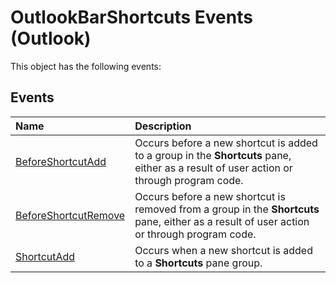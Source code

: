 
# OutlookBarShortcuts Events (Outlook)
This object has the following events:

## Events



|**Name**|**Description**|
|:-----|:-----|
|[BeforeShortcutAdd](b31d495f-8288-a2ee-1429-6face8281787.md)|Occurs before a new shortcut is added to a group in the  **Shortcuts** pane, either as a result of user action or through program code.|
|[BeforeShortcutRemove](4a4107ce-db02-f698-ffae-5a2a4571089c.md)|Occurs before a new shortcut is removed from a group in the  **Shortcuts** pane, either as a result of user action or through program code.|
|[ShortcutAdd](d5ddf2ad-0a82-39cb-5bb0-0de389d5c427.md)|Occurs when a new shortcut is added to a  **Shortcuts** pane group.|
